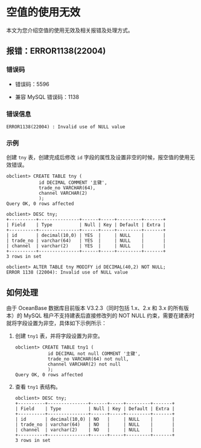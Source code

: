 # 空值的使用无效

本文为您介绍空值的使用无效及相关报错及处理方式。

## 报错：ERROR1138(22004)

### 错误码

* 错误码：5596

* 兼容 MySQL 错误码：1138

### 错误信息

```unknow
ERROR1138(22004) : Invalid use of NULL value
```

### 示例

创建 `tny` 表，创建完成后修改 `id` 字段的属性及设置非空的时候，报空值的使用无效错误。

```unknow
obclient> CREATE TABLE tny (
            id DECIMAL COMMENT '主键',
            trade_no VARCHAR(64),
            channel VARCHAR(2)
            );
Query OK, 0 rows affected

obclient> DESC tny;
+----------+---------------+------+-----+---------+-------+
| Field    | Type          | Null | Key | Default | Extra |
+----------+---------------+------+-----+---------+-------+
| id       | decimal(10,0) | YES  |     | NULL    |       |
| trade_no | varchar(64)   | YES  |     | NULL    |       |
| channel  | varchar(2)    | YES  |     | NULL    |       |
+----------+---------------+------+-----+---------+-------+
3 rows in set

obclient> ALTER TABLE tny MODIFY id DECIMAL(40,2) NOT NULL;
ERROR 1138 (22004): Invalid use of NULL value
```

## 如何处理

由于 OceanBase 数据库目前版本 V3.2.3（同时包括 1.x、2.x 和 3.x 的所有版本）的 MySQL 租户不支持建表后直接修改列的 NOT NULL 约束，需要在建表时就将字段设置为非空，具体如下示例所示：

1. 创建 `tny1` 表，并将字段设置为非空。

   ```unknow
   obclient> CREATE TABLE tny1 (
               id DECIMAL not null COMMENT '主键',
               trade_no VARCHAR(64) not null,
               channel VARCHAR(2) not null
               );
   Query OK, 0 rows affected
   ```

2. 查看 `tny1` 表结构。

   ```unknow
   obclient> DESC tny;
   +----------+---------------+------+-----+---------+-------+
   | Field    | Type          | Null | Key | Default | Extra |
   +----------+---------------+------+-----+---------+-------+
   | id       | decimal(10,0) | NO   |     | NULL    |       |
   | trade_no | varchar(64)   | NO   |     | NULL    |       |
   | channel  | varchar(2)    | NO   |     | NULL    |       |
   +----------+---------------+------+-----+---------+-------+
   3 rows in set
   ```
